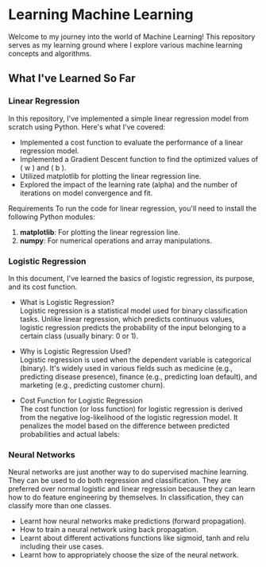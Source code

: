 # Learning Machine Learning

Welcome to my journey into the world of Machine Learning! This repository serves as my learning ground where I explore various machine learning concepts and algorithms.

## What I've Learned So Far

### Linear Regression

In this repository, I've implemented a simple linear regression model from scratch using Python. Here's what I've covered:

- Implemented a cost function to evaluate the performance of a linear regression model.
- Implemented a Gradient Descent function to find the optimized values of \( w \) and \( b \).
- Utilized matplotlib for plotting the linear regression line.
- Explored the impact of the learning rate (alpha) and the number of iterations on model convergence and fit.  

Requirements
To run the code for linear regression, you'll need to install the following Python modules:
1. **matplotlib**: For plotting the linear regression line.
2. **numpy**: For numerical operations and array manipulations.

### Logistic Regression

In this document, I've learned the basics of logistic regression, its purpose, and its cost function.
- What is Logistic Regression?  
  Logistic regression is a statistical model used for binary classification tasks. Unlike linear regression, which predicts continuous values, logistic regression predicts the probability of the input belonging to a certain class (usually binary: 0 or 1).

- Why is Logistic Regression Used?  
  Logistic regression is used when the dependent variable is categorical (binary). It's widely used in various fields such as medicine (e.g., predicting disease presence), finance (e.g., predicting loan default), and marketing (e.g., predicting customer churn).

- Cost Function for Logistic Regression  
  The cost function (or loss function) for logistic regression is derived from the negative log-likelihood of the logistic regression model. It penalizes the model based on the difference between predicted probabilities and actual labels:

### Neural Networks  
Neural networks are just another way to do supervised machine learning. They can be used to do both regression and classification. They are preferred over normal logistic and linear regression because they can learn how to do feature engineering by themselves. In classification, they can classify more than one classes.
- Learnt how neural networks make predictions (forward propagation).
- How to train a neural network using back propagation.
- Learnt about different activations functions like sigmoid, tanh and relu including their use cases.
- Learnt how to appropriately choose the size of the neural network.
